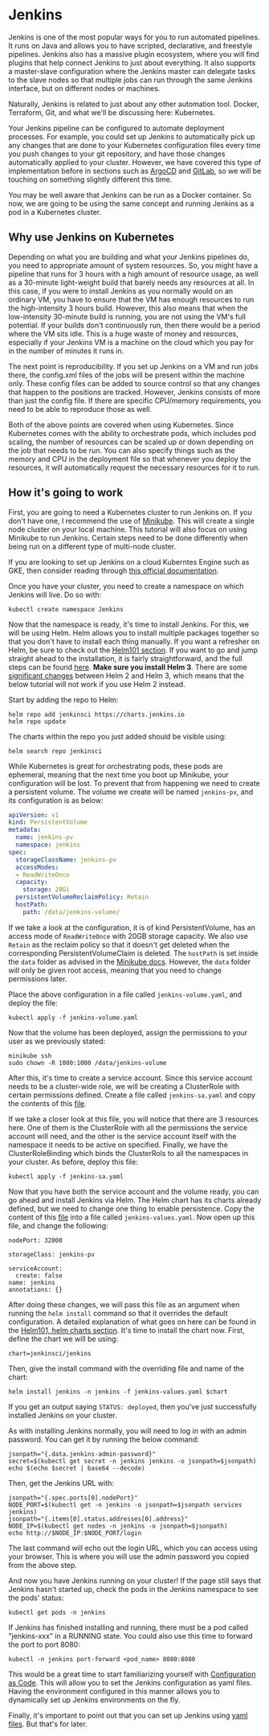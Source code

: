 # Jenkins

Jenkins is one of the most popular ways for you to run automated pipelines. It runs on Java and allows you to have scripted, declarative, and freestyle pipelines. Jenkins also has a massive plugin ecosystem, where you will find plugins that help connect Jenkins to just about everything. It also supports a master-slave configuration where the Jenkins master can delegate tasks to the slave nodes so that multiple jobs can run through the same Jenkins interface, but on different nodes or machines.

Naturally, Jenkins is related to just about any other automation tool. Docker, Terraform, Git, and what we'll be discussing here: Kubernetes.

Your Jenkins pipeline can be configured to automate deployment processes. For example, you could set up Jenkins to automatically pick up any changes that are done to your Kubernetes configuration files every time you push changes to your git repository, and have those changes automatically applied to your cluster. However, we have covered this type of implementation before in sections such as [ArgoCD](../GitOps101/argocd.md) and [GitLab](../GitLab101/what-is-gitlab.md), so we will be touching on something slightly different this time.

You may be well aware that Jenkins can be run as a Docker container. So now, we are going to be using the same concept and running Jenkins as a pod in a Kubernetes cluster.

## Why use Jenkins on Kubernetes

Depending on what you are building and what your Jenkins pipelines do, you need to appropriate amount of system resources. So, you might have a pipeline that runs for 3 hours with a high amount of resource usage, as well as a 30-minute light-weight build that barely needs any resources at all. In this case, if you were to install Jenkins as you normally would on an ordinary VM, you have to ensure that the VM has enough resources to run the high-intensity 3 hours build. However, this also means that when the low-intensity 30-minute build is running, you are not using the VM's full potential. If your builds don't continuously run, then there would be a period where the VM sits idle. This is a huge waste of money and resources, especially if your Jenkins VM is a machine on the cloud which you pay for in the number of minutes it runs in.

The next point is reproducibility. If you set up Jenkins on a VM and run jobs there, the config.xml files of the jobs will be present within the machine only. These config files can be added to source control so that any changes that happen to the positions are tracked. However, Jenkins consists of more than just the config file. If there are specific CPU/memory requirements, you need to be able to reproduce those as well.

Both of the above points are covered when using Kubernetes. Since Kubernetes comes with the ability to orchestrate pods, which includes pod scaling, the number of resources can be scaled up or down depending on the job that needs to be run. You can also specify things such as the memory and CPU in the deployment file so that whenever you deploy the resources, it will automatically request the necessary resources for it to run.

## How it's going to work

First, you are going to need a Kubernetes cluster to run Jenkins on. If you don't have one, I recommend the use of [Minikube](https://minikube.sigs.k8s.io/docs/start/). This will create a single node cluster on your local machine. This tutorial will also focus on using Minikube to run Jenkins. Certain steps need to be done differently when being run on a different type of multi-node cluster.

If you are looking to set up Jenkins on a cloud Kuberntes Engine such as GKE, then consider reading through [this official documentation](https://cloud.google.com/architecture/jenkins-on-kubernetes-engine).

Once you have your cluster, you need to create a namespace on which Jenkins will live. Do so with:

```
kubectl create namespace Jenkins
```

Now that the namespace is ready, it's time to install Jenkins. For this, we will be using Helm. Helm allows you to install multiple packages together so that you don't have to install each thing manually. If you want a refresher on Helm, be sure to check out the [Helm101 section](../Helm101/what-is-helm.md). If you want to go and jump straight ahead to the installation, it is fairly straightforward, and the full steps can be found [here](https://helm.sh/docs/intro/install/). **Make sure you install Helm 3**. There are some [significant changes](https://helm.sh/docs/faq/changes_since_helm2/) between Helm 2 and Helm 3, which means that the below tutorial will not work if you use Helm 2 instead.

Start by adding the repo to Helm:

```
helm repo add jenkinsci https://charts.jenkins.io
helm repo update
```

The charts within the repo you just added should be visible using:

```
helm search repo jenkinsci
```

While Kubernetes is great for orchestrating pods, these pods are ephemeral, meaning that the next time you boot up Minikube, your configuration will be lost. To prevent that from happening we need to create a persistent volume. The volume we create will be named ```jenkins-pv```, and its configuration is as below:

```yaml
apiVersion: v1
kind: PersistentVolume
metadata:
  name: jenkins-pv
  namespace: jenkins
spec:
  storageClassName: jenkins-pv
  accessModes:
  - ReadWriteOnce
  capacity:
    storage: 20Gi
  persistentVolumeReclaimPolicy: Retain
  hostPath:
    path: /data/jenkins-volume/
```

If we take a look at the configuration, it is of kind PersistentVolume, has an access mode of ```ReadWriteOnce``` with 20GB storage capacity. We also use ```Retain``` as the reclaim policy so that it doesn't get deleted when the corresponding PersistentVolumeClaim is deleted. The ```hostPath``` is set inside the ```data``` folder as advised in the [Minikube docs](https://minikube.sigs.k8s.io/docs/handbook/persistent_volumes/#a-note-on-mounts-persistence-and-minikube-hosts). However, the ```data``` folder will only be given root access, meaning that you need to change permissions later.

Place the above configuration in a file called ```jenkins-volume.yaml```, and deploy the file:

```
kubectl apply -f jenkins-volume.yaml
```

Now that the volume has been deployed, assign the permissions to your user as we previously stated:

```
minikube ssh
sudo chown -R 1000:1000 /data/jenkins-volume
```

After this, it's time to create a service account. Since this service account needs to be a cluster-wide role, we will be creating a ClusterRole with certain permissions defined. Create a file called ```jenkins-sa.yaml``` and copy the contents of this [file](https://raw.githubusercontent.com/jenkins-infra/jenkins.io/master/content/doc/tutorials/kubernetes/installing-jenkins-on-kubernetes/jenkins-sa.yaml).

If we take a closer look at this file, you will notice that there are 3 resources here. One of them is the ClusterRole with all the permissions the service account will need, and the other is the service account itself with the namespace it needs to be active on specified. Finally, we have the ClusterRoleBinding which binds the ClusterRols to all the namespaces in your cluster. As before, deploy this file:

```
kubectl apply -f jenkins-sa.yaml
```

Now that you have both the service account and the volume ready, you can go ahead and install Jenkins via Helm. The Helm chart has its charts already defined, but we need to change one thing to enable persistence. Copy the content of this [file](https://raw.githubusercontent.com/jenkinsci/helm-charts/main/charts/jenkins/values.yaml) into a file called ```jenkins-values.yaml```. Now open up this file, and change the following:

```
nodePort: 32000
```

```
storageClass: jenkins-pv
```

```
serviceAccount:
  create: false
name: jenkins
annotations: {}
```

After doing these changes, we will pass this file as an argument when running the ```helm install``` command so that it overrides the default configuration. A detailed explanation of what goes on here can be found in the [Helm101, helm charts section](../Helm101/helm-charts.md). It's time to install the chart now. First, define the chart we will be using:

```
chart=jenkinsci/jenkins
```

Then, give the install command with the overriding file and name of the chart:

```
helm install jenkins -n jenkins -f jenkins-values.yaml $chart
```

If you get an output saying ```STATUS: deployed```, then you've just successfully installed Jenkins on your cluster.

As with installing Jenkins normally, you will need to log in with an admin password. You can get it by running the below command:

```
jsonpath="{.data.jenkins-admin-password}"
secret=$(kubectl get secret -n jenkins jenkins -o jsonpath=$jsonpath)
echo $(echo $secret | base64 --decode)
```

Then, get the Jenkins URL with:

```
jsonpath="{.spec.ports[0].nodePort}"
NODE_PORT=$(kubectl get -n jenkins -o jsonpath=$jsonpath services jenkins)
jsonpath="{.items[0].status.addresses[0].address}"
NODE_IP=$(kubectl get nodes -n jenkins -o jsonpath=$jsonpath)
echo http://$NODE_IP:$NODE_PORT/login
```

The last command will echo out the login URL, which you can access using your browser. This is where you will use the admin password you copied from the above step.

And now you have Jenkins running on your cluster! If the page still says that Jenkins hasn't started up, check the pods in the Jenkins namespace to see the pods' status:

```
kubectl get pods -n jenkins
```

If Jenkins has finished installing and running, there must be a pod called "jenkins-xxx" in a RUNNING state. You could also use this time to forward the port to port 8080:

```
kubectl -n jenkins port-forward <pod_name> 8080:8080
```

This would be a great time to start familiarizing yourself with [Configuration as Code](https://plugins.jenkins.io/configuration-as-code). This will allow you to set the Jenkins configuration as yaml files. Having the environment configured in this manner allows you to dynamically set up Jenkins environments on the fly.

Finally, it's important to point out that you can set up Jenkins using [yaml files](https://www.jenkins.io/doc/book/installing/kubernetes/#install-jenkins-with-yaml-files). But that's for later.
